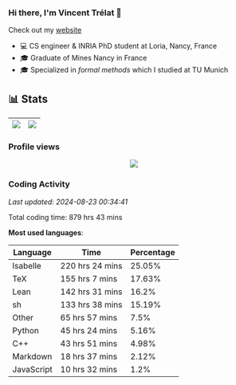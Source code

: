 ### Hi there, I'm Vincent Trélat 👋

Check out my [website](https://vtrelat.github.io)

-   💻 CS engineer & INRIA PhD student at Loria, Nancy, France
-   🎓 Graduate of Mines Nancy in France
-   🎓 Specialized in _formal methods_ which I studied at TU Munich

## 📊 **Stats**

| <img align="center" src="https://readme-stats.clckblog.space/api?username=VTrelat&show_icons=true&include_all_commits=true&theme=tokyonight&hide_border=true" /> | <img align="center" src="https://readme-stats.clckblog.space/api/top-langs/?username=VTrelat&layout=compact&theme=tokyonight&hide_border=true" /> |
| ---------------------------------------------------------------------------------------------------------------------------------------------------------------- | ------------------------------------------------------------------------------------------------------------------------------------------------- |

### Profile views

<p align="center">
 <img src="https://profile-counter.glitch.me/VTrelat/count.svg" />
</p>

<!--automations-->
### Coding Activity
_Last updated: 2024-08-23 00:34:41_

Total coding time: 879 hrs 43 mins

**Most used languages**:

| Language | Time | Percentage |
| ------------- | ------------- | ------------- |
| Isabelle | 220 hrs 24 mins | 25.05% |
| TeX | 155 hrs 7 mins | 17.63% |
| Lean | 142 hrs 31 mins | 16.2% |
| sh | 133 hrs 38 mins | 15.19% |
| Other | 65 hrs 57 mins | 7.5% |
| Python | 45 hrs 24 mins | 5.16% |
| C++ | 43 hrs 51 mins | 4.98% |
| Markdown | 18 hrs 37 mins | 2.12% |
| JavaScript | 10 hrs 32 mins | 1.2% |

